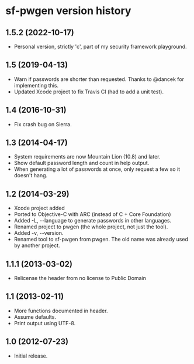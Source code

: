 # sf-pwgen version history

## 1.5.2 (2022-10-17)
 * Personal version, strictly 'c', part of my security framework playground.

## 1.5 (2019-04-13)
 * Warn if passwords are shorter than requested. Thanks to @dancek for implementing this.
 * Updated Xcode project to fix Travis CI (had to add a unit test).

## 1.4 (2016-10-31)
 * Fix crash bug on Sierra.

## 1.3 (2014-04-17)
 * System requirements are now Mountain Lion (10.8) and later.
 * Show default password length and count in help output.
 * When generating a lot of passwords at once, only request a few so it doesn't hang.

## 1.2 (2014-03-29)
 * Xcode project added
 * Ported to Objective-C with ARC (instead of C + Core Foundation)
 * Added -L, --language to generate passwords in other languages.
 * Renamed project to pwgen (the whole project, not just the tool).
 * Added -v, --version.
 * Renamed tool to sf-pwgen from pwgen. The old name was already used by another project.

## 1.1.1 (2013-03-02)
 * Relicense the header from no license to Public Domain

## 1.1 (2013-02-11)

 * More functions documented in header. 
 * Assume defaults.
 * Print output using UTF-8.

## 1.0 (2012-07-23)

 * Initial release.

